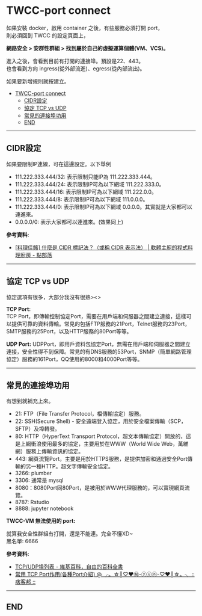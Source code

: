 # TWCC-port connect

如果安裝 docker，啟用 container 之後，有些服務必須打開 port，  
則必須回到 TWCC 的設定頁面上，

**網路安全 > 安群性群組 > 找到屬於自己的虛擬運算個體(VM、VCS)。**

進入之後，會看到目前有打開的連接埠。預設是22、443。  
也會看到方向 ingress(從外部流進)、egress(從內部流出)。

如果要新增規則就按建立。

<!-- TOC -->

- [TWCC-port connect](#twcc-port-connect)
  - [CIDR設定](#cidr設定)
  - [協定 TCP vs UDP](#協定-tcp-vs-udp)
  - [常見的連接埠功用](#常見的連接埠功用)
  - [END](#end)

<!-- /TOC -->

---

## CIDR設定

如果要限制IP連線，可在這邊設定。以下舉例

- 111.222.333.444/32: 表示限制只能IP為 111.222.333.444。  
- 111.222.333.444/24: 表示限制IP可為以下網域 111.222.333.0。  
- 111.222.333.444/16: 表示限制IP可為以下網域 111.222.0.0。  
- 111.222.333.444/8: 表示限制IP可為以下網域 111.0.0.0。  
- 111.222.333.444/0: 表示限制IP可為以下網域 0.0.0.0。其實就是大家都可以連進來。  
- 0.0.0.0/0: 表示大家都可以連進來。(效果同上)

**參考資料:**

- [[料理佳餚] 什麼是 CIDR 標記法？（或稱 CIDR 表示法） | 軟體主廚的程式料理廚房 - 點部落](https://dotblogs.com.tw/supershowwei/2019/07/15/173015)

---

## 協定 TCP vs UDP

協定選項有很多，大部分我沒有很熟><>

**TCP Port:**  
TCP Port，即傳輸控制協定Port，需要在用戶端和伺服器之間建立連接，這樣可以提供可靠的資料傳輸。常見的包括FTP服務的21Port，Telnet服務的23Port，SMTP服務的25Port，以及HTTP服務的80Port等等。

**UDP Port:**
UDPPort，即用戶資料包協定Port，無需在用戶端和伺服器之間建立連接，安全性得不到保障。常見的有DNS服務的53Port，SNMP（簡單網路管理協定）服務的161Port，QQ使用的8000和4000Port等等。

---

## 常見的連接埠功用

有想到就補充上來。

- 21: FTP（File Transfer Protocol，檔傳輸協定）服務。
- 22: SSH(Secure Shell) - 安全遠端登入協定，用於安全檔案傳輸（SCP，SFTP）及埠轉發。
- 80: HTTP（HyperText Transport Protocol，超文本傳輸協定）開放的，這是上網衝浪使用最多的協定，主要用於在WWW（World Wide Web，萬維網）服務上傳輸資訊的協定。
- 443: 網頁流覽Port，主要是用於HTTPS服務，是提供加密和通過安全Port傳輸的另一種HTTP。超文字傳輸安全協定。
- 3266: plumber
- 3306: 通常是 mysql
- 8080：8080Port同80Port，是被用於WWW代理服務的，可以實現網頁流覽。
- 8787: Rstudio
- 8888: jupyter notebook

**TWCC-VM 無法使用的 port:**

就算我安全性群組有打開，還是不能連。完全不懂XD~  
黑名單: 6666

**參考資料:**  

- [TCP/UDP埠列表 - 維基百科，自由的百科全書](https://zh.wikipedia.org/wiki/TCP/UDP%E7%AB%AF%E5%8F%A3%E5%88%97%E8%A1%A8)
- [常用 TCP Port作用(各種Port介紹) @ ╭。☆║♡♥㊗-ⓨⓤⓝ-♡♥║☆。╮ :: 痞客邦 ::](https://yun1450.pixnet.net/blog/post/47494172)

---

## END
